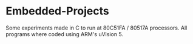 # Embedded-Projects
Some experiments made in C to run at 80C51FA / 80517A processors. All programs where coded using ARM's uVision 5.
